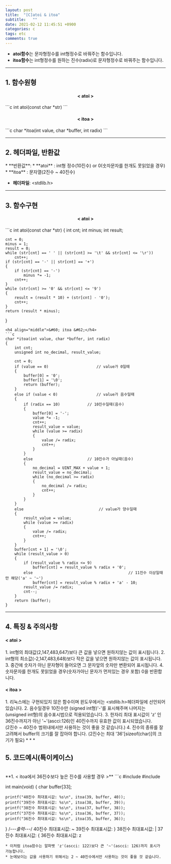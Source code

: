 ```yaml
---
layout: post
title:  "[C]atoi & itoa"
subtitle:   ""
date: 2021-02-12 11:45:51 +0900
categories: c
tags: etc
comments: true
---
```


* **atoi함수**는 문자형정수를 int형정수로 바꿔주는 함수입니다.<br />
* **itoa함수**는 int형정수를 원하는 진수(radix)로 문자형정수로 바꿔주는 함수입니다.

* * *
<h2>1. 함수원형</h2>
<h4 align="middle">&#60; atoi &#62;</h4>
```c
int atoi(const char *str)
```
<h4 align="middle">&#60; itoa &#62;</h4>
```c
char *itoa(int value, char *buffer, int radix)
```

* * *
<h2>2. 헤더파일, 반환값</h2>
* **반환값**:
	* **atoi** : int형 정수(10진수) or 0(숫자문자를 한개도 못읽었을 경우)
	* **itoa** : 문자열(2진수 ~ 40진수)

* **헤더파일**: &lt;stdlib.h&gt;

* * *
<h2>3. 함수구현</h2>
<h4 align="middle">&#60; atoi &#62;</h4>
```c
int atoi(const char *str)
{
	int		cnt;
	int		minus;
	int		result;

	cnt = 0;
	minus = 1;
	result = 0;
	while (str[cnt] == ' ' || (str[cnt] >= '\t' && str[cnt] <= '\r'))
		cnt++;
	if (str[cnt] == '-' || str[cnt] == '+')
	{
		if (str[cnt] == '-')
			minus *= -1;
		cnt++;
	}
	while (str[cnt] >= '0' && str[cnt] <= '9')
	{
		result = (result * 10) + (str[cnt] - '0');
		cnt++;
	}
	return (result * minus);
}
```
<h4 align="middle">&#60; itoa &#62;</h4>
```c
char *itoa(int value, char *buffer, int radix)
{
    int cnt;
    unsigned int no_decimal, result_value;
 
    cnt = 0;
    if (value == 0)                     // value가 0일때
    {
        buffer[0] = '0';
        buffer[1] = '\0';
        return (buffer);
    }
    else if (value < 0)                 // value가 음수일때
    {
        if (radix == 10)            // 10진수일때(음수)
        {
            buffer[0] = '-';
            value *= -1;
            cnt++;
            result_value = value;
            while (value >= radix)
            {
                value /= radix;
                cnt++;
            }
        }
        else                        // 10진수가 아닐때(음수)      
        {
            no_decimal = UINT_MAX + value + 1;
            result_value = no_decimal;
            while (no_decimal >= radix)
            {
                no_decimal /= radix;
                cnt++;
            }
        }
    }
    else                                 // value가 양수일때
    {
        result_value = value;
        while (value >= radix)
        {
            value /= radix;
            cnt++;
        }
    }
    buffer[cnt + 1] = '\0';
    while (result_value > 0)
    {
        if (result_value % radix <= 9)
            buffer[cnt] = result_value % radix + '0';
        else                                          // 11진수 이상일때만 해당('a' ~ '~')
            buffer[cnt] = result_value % radix + 'a' - 10;
        result_value /= radix;
        cnt--;
    }
    return (buffer);
}
```
* * *
<h2>4. 특징 & 주의사항</h2>
<h4 align="left">&#60; atoi &#62;</h4>
1. int형의 최대값(2,147,483,647)보다 큰 값을 넣으면 원하지않는 값이 표시됩니다.
2. int형의 최소값(-2,147,483,648)보다 작은 값을 넣으면 원하지않는 값이 표시됩니다.
3. 중간에 숫자가 아닌 문자형이 들어오면 그 문자앞의 숫자만 변환되어 표시됩니다.
4. 숫자문자를 한개도 못읽었을 경우(숫자가아닌 문자가 먼저있는 경우 포함) 0을 반환합니다.
<h4 align="left">&#60; itoa &#62;</h4>
1. 리눅스에는 구현되있지 않은 함수이며 윈도우에서는 &lt;stdlib.h&gt;헤더파일에 선언되어 있습니다.
2. 음수일경우 10진수만 (signed int형)'-'를 표시해주며 나머지는 (unsigned int형)의 음수표시법으로 적용되었습니다.
3. 한자리 최대 표시값이 'z' 인 36진수까지가 아닌 '~'(ascci:126)인 40진수까지 유효한 값이 표시되었습니다.<br />(2진수 ~ 40진수 범위내에서만 사용하는 것이 좋을 것 같습니다.)
4. 진수의 종류를 잘 고려해서 buffer의 크기를 잘 잡아야 합니다. (2진수는 최대 '36'[sizeof(char)]의 크기가 필요)
* * *
<h2>5. 코드예시(특이케이스)</h2>
<br />
**1. &#60; itoa에서 36진수보다 높은 진수를 사용할 경우 &#62;**
```c
#include <stdio.h>
#include <stdlib.h>

int main(void)
{
    char buffer[33];

    printf("40진수 최대표시값: %s\n", itoa(39, buffer, 40));
    printf("39진수 최대표시값: %s\n", itoa(38, buffer, 39));
    printf("38진수 최대표시값: %s\n", itoa(37, buffer, 38));
    printf("37진수 최대표시값: %s\n", itoa(36, buffer, 37));
    printf("36진수 최대표시값: %s\n", itoa(35, buffer, 36));
}
/*---출력---*/
40진수 최대표시값: ~
39진수 최대표시값: }
38진수 최대표시값: |
37진수 최대표시값: {
36진수 최대표시값: z
```
* 이처럼 itoa함수는 알파벳 'z'(ascci: 122)보다 큰 '~'(ascci: 126)까지 표시가 가능합니다.
* 눈에보이는 값을 사용하기 위해서는 2 ~ 40진수에서만 사용하는 것이 좋을 것 같습니다.